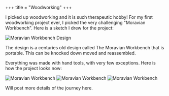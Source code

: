 +++
title = "Woodworking"
+++

I picked up woodworking and it is such therapeutic hobby! For my first woodworking project ever, I
picked the very challenging "Moravian Workbench". Here is a sketch I drew for the project:

![Moravian Workbench Design](/images/hobbies/woodworking/moravian-workbench-design.png)

The design is a centuries old design called The Moravian Workbench that is portable. This can be
knocked down moved and reassembled.

Everything was made with hand tools, with very few exceptions. Here is how the project looks now:

![Moravian Workbench](/images/hobbies/woodworking/moravian-workbench-1.png)
![Moravian Workbench](/images/hobbies/woodworking/moravian-workbench-2.png)
![Moravian Workbench](/images/hobbies/woodworking/moravian-workbench-3.png)

Will post more details of the journey here.
